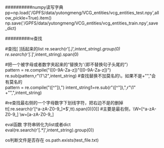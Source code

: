 ##########numpy读写字典
pp=np.load('/GPFS/data/yutongmeng/VCG_entities/vcg_entities_test.npy',allow_pickle=True).item()
np.save('/GPFS/data/yutongmeng/VCG_entities/vcg_entities_train.npy',save_dict)




#########re查找

#查找[ ]括起来的list
re.search(r'\[.*\]',intent_string).group(0)                      
re.search(r'\[.*\]',intent_string).span(0)

#把一个被字母或者数字夹起来的“替换为‘（即不替换句子头尾的”）     
pattern = re.compile("([0-9A-Za-z])\"([0-9A-Za-z])")             
re.sub(pattern,r"\1'\2",intent_string)
#查找替换不加莫名的\，如果不是+"\","会有莫名的\
pattern = re.compile("([^\"]),")
intent_string1=re.sub(r"([^\"]),",r"\1" +"\",",intent_string)

#re查找最右侧的一个字母数字下划线字符，把右边不是的删掉 
tt[:re.search(r'[^a-zA-Z0-9_]*$',tt).span(0)[0]]      #主要是最右侧，\W=[^a-zA-Z0-9_] \w=[a-zA-Z0-9_]           

eval函数 字符串转化为list或者dict
eval(re.search(r'\[.*\]',intent_string).group(0))


os判断文件是否存在
os.path.exists(test_file.txt)
